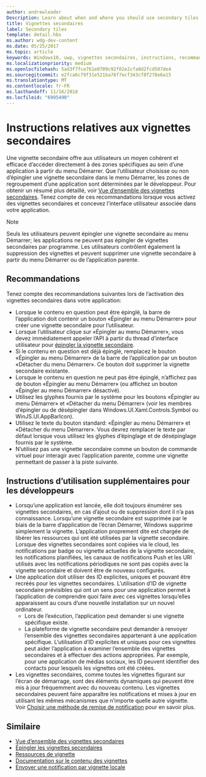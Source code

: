 ```yaml
---
author: andrewleader
Description: Learn about when and where you should use secondary tiles in your UWP app.
title: Vignettes secondaires
label: Secondary tiles
template: detail.hbs
ms.author: wdg-dev-content
ms.date: 05/25/2017
ms.topic: article
keywords: Windows10, uwp, vignettes secondaires, instructions, recommandations, meilleures pratiques
ms.localizationpriority: medium
ms.openlocfilehash: 5ad3f7fce761e0709c92f02e2cfa0d2fcd507de4
ms.sourcegitcommit: e2fca6c79f31e521ba76f7ecf343cf8f278e6a15
ms.translationtype: MT
ms.contentlocale: fr-FR
ms.lasthandoff: 11/16/2018
ms.locfileid: "6995490"
---
```

# <a name="secondary-tile-guidance"></a>Instructions relatives aux vignettes secondaires


Une vignette secondaire offre aux utilisateurs un moyen cohérent et efficace d’accéder directement à des zones spécifiques au sein d’une application à partir du menu Démarrer. Que l’utilisateur choisisse ou non d’épingler une vignette secondaire dans le menu Démarrer, les zones de regroupement d’une application sont déterminées par le développeur. Pour obtenir un résumé plus détaillé, voir [Vue d’ensemble des vignettes secondaires](secondary-tiles.md). Tenez compte de ces recommandations lorsque vous activez des vignettes secondaires et concevez l’interface utilisateur associée dans votre application.

> [!NOTE]
> Seuls les utilisateurs peuvent épingler une vignette secondaire au menu Démarrer; les applications ne peuvent pas épingler de vignettes secondaires par programme. Les utilisateurs contrôlent également la suppression des vignettes et peuvent supprimer une vignette secondaire à partir du menu Démarrer ou de l’application parente.


## <a name="recommendations"></a>Recommandations

Tenez compte des recommandations suivantes lors de l’activation des vignettes secondaires dans votre application:

* Lorsque le contenu en question peut être épinglé, la barre de l’application doit contenir un bouton «Épingler au menu Démarrer» pour créer une vignette secondaire pour l’utilisateur.
* Lorsque l’utilisateur clique sur «Épingler au menu Démarrer», vous devez immédiatement appeler l’API à partir du thread d’interface utilisateur pour [épingler la vignette secondaire](secondary-tiles-pinning.md).
* Si le contenu en question est déjà épinglé, remplacez le bouton «Épingler au menu Démarrer» de la barre de l’application par un bouton «Détacher du menu Démarrer». Ce bouton doit supprimer la vignette secondaire existante.
* Lorsque le contenu en question ne peut pas être épinglé, n’affichez pas de bouton «Épingler au menu Démarrer» (ou affichez un bouton «Épingler au menu Démarrer» désactivé).
* Utilisez les glyphes fournis par le système pour les boutons «Épingler au menu Démarrer» et «Détacher du menu Démarrer» (voir les membres d’épingler ou de désépingler dans Windows.UI.Xaml.Controls.Symbol ou WinJS.UI.AppBarIcon).
* Utilisez le texte du bouton standard: «Épingler au menu Démarrer» et «Détacher du menu Démarrer». Vous devrez remplacer le texte par défaut lorsque vous utilisez les glyphes d’épinglage et de désépinglage fournis par le système.
* N’utilisez pas une vignette secondaire comme un bouton de commande virtuel pour interagir avec l’application parente, comme une vignette permettant de passer à la piste suivante.


## <a name="additional-usage-guidance-for-devs"></a>Instructions d’utilisation supplémentaires pour les développeurs

* Lorsqu’une application est lancée, elle doit toujours énumérer ses vignettes secondaires, en cas d’ajout ou de suppression dont il n’a pas connaissance. Lorsqu’une vignette secondaire est supprimée par le biais de la barre d’application de l’écran Démarrer, Windows supprime simplement la vignette. L’application proprement dite est chargée de libérer les ressources qui ont été utilisées par la vignette secondaire. Lorsque des vignettes secondaires sont copiées via le cloud, les notifications par badge ou vignette actuelles de la vignette secondaire, les notifications planifiées, les canaux de notifications Push et les URI utilisés avec les notifications périodiques ne sont pas copiés avec la vignette secondaire et doivent être de nouveau configurés.
* Une application doit utiliser des ID explicites, uniques et pouvant être recréés pour les vignettes secondaires. L’utilisation d’ID de vignette secondaire prévisibles qui ont un sens pour une application permet à l’application de comprendre quoi faire avec ces vignettes lorsqu’elles apparaissent au cours d’une nouvelle installation sur un nouvel ordinateur.
  * Lors de l’exécution, l’application peut demander si une vignette spécifique existe.
  * La plateforme de vignette secondaire peut demander à renvoyer l’ensemble des vignettes secondaires appartenant à une application spécifique. L’utilisation d’ID explicites et uniques pour ces vignettes peut aider l’application à examiner l’ensemble des vignettes secondaires et à effectuer des actions appropriées. Par exemple, pour une application de médias sociaux, les ID peuvent identifier des contacts pour lesquels les vignettes ont été créées.
* Les vignettes secondaires, comme toutes les vignettes figurant sur l’écran de démarrage, sont des éléments dynamiques qui peuvent être mis à jour fréquemment avec du nouveau contenu. Les vignettes secondaires peuvent faire apparaître les notifications et mises à jour en utilisant les mêmes mécanismes que n’importe quelle autre vignette. Voir [Choisir une méthode de remise de notification](choosing-a-notification-delivery-method.md) pour en savoir plus.


## <a name="related"></a>Similaire

* [Vue d’ensemble des vignettes secondaires](secondary-tiles.md)
* [Épingler les vignettes secondaires](secondary-tiles-pinning.md)
* [Ressources de vignette](app-assets.md)
* [Documentation sur le contenu des vignettes](create-adaptive-tiles.md)
* [Envoyer une notification par vignette locale](sending-a-local-tile-notification.md)
